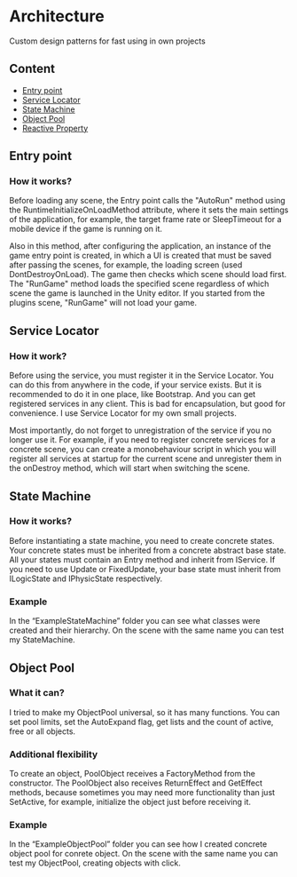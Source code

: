 # Architecture
Custom design patterns for fast using in own projects

## Content
* [Entry point](#entry-point)
* [Service Locator](#service-locator)
* [State Machine](#state-machine)
* [Object Pool](#object-pool)
* [Reactive Property](#reactive-property)

## Entry point
### How it works?
Before loading any scene, the Entry point calls the "AutoRun" method using the RuntimeInitializeOnLoadMethod attribute, where it sets the main settings of the application, for example, the target frame rate or SleepTimeout for a mobile device if the game is running on it. 

Also in this method, after configuring the application, an instance of the game entry point is created, in which a UI is created that must be saved after passing the scenes, for example, the loading screen (used DontDestroyOnLoad).
The game then checks which scene should load first. The "RunGame" method loads the specified scene regardless of which scene the game is launched in the Unity editor. If you started from the plugins scene, "RunGame" will not load your game.

## Service Locator
### How it work?
Before using the service, you must register it in the Service Locator. You can do this from anywhere in the code, if your service exists.  But it is recommended to do it in one place, like Bootstrap. And you can get registered services in any client. This is bad for encapsulation, but good for convenience. I use Service Locator for my own small projects. 

Most importantly, do not forget to unregistration of the service if you no longer use it. For example, if you need to register concrete services for a concrete scene, you can create a monobehaviour script in which you will register all services at startup for the current scene and unregister them in the onDestroy method, which will start when switching the scene.

## State Machine
### How it works?
Before instantiating a state machine, you need to create concrete states. Your concrete states must be inherited from a concrete abstract base state. All your states must contain an Entry method and inherit from IService. If you need to use Update or FixedUpdate, your base state must inherit from ILogicState and IPhysicState respectively. 
### Example
In the “ExampleStateMachine” folder you can see what classes were created and their hierarchy. On the scene with the same name you can test my StateMachine.

## Object Pool
### What it can?
I tried to make my ObjectPool universal, so it has many functions. You can set pool limits, set the AutoExpand flag, get lists and the count of active, free or all objects.
### Additional flexibility
To create an object, PoolObject receives a FactoryMethod from the constructor. The PoolObject also receives ReturnEffect and GetEffect methods, because sometimes you may need more functionality than just SetActive, for example, initialize the object just before receiving it.
### Example
In the “ExampleObjectPool” folder you can see how I created concrete object pool for conrete object. On the scene with the same name you can test my ObjectPool, creating objects with click.
